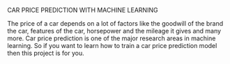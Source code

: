 CAR PRICE PREDICTION WITH MACHINE LEARNING

The price of a car depends on a lot of factors like the goodwill of the brand the car, features of the car, horsepower and the mileage it gives and many more. Car price prediction is one of the major research areas in machine learning. So if you want to learn how to train a car price prediction model then this project is for you.
